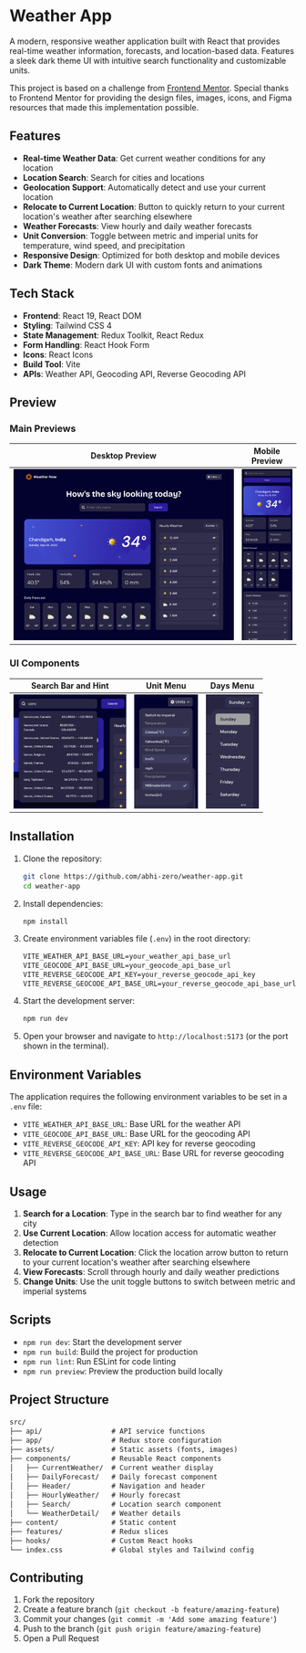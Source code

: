 # Weather App

A modern, responsive weather application built with React that provides real-time weather information, forecasts, and location-based data. Features a sleek dark theme UI with intuitive search functionality and customizable units.

This project is based on a challenge from [Frontend Mentor](https://www.frontendmentor.io/). Special thanks to Frontend Mentor for providing the design files, images, icons, and Figma resources that made this implementation possible.

## Features

- **Real-time Weather Data**: Get current weather conditions for any location
- **Location Search**: Search for cities and locations
- **Geolocation Support**: Automatically detect and use your current location
- **Relocate to Current Location**: Button to quickly return to your current location's weather after searching elsewhere
- **Weather Forecasts**: View hourly and daily weather forecasts
- **Unit Conversion**: Toggle between metric and imperial units for temperature, wind speed, and precipitation
- **Responsive Design**: Optimized for both desktop and mobile devices
- **Dark Theme**: Modern dark UI with custom fonts and animations

## Tech Stack

- **Frontend**: React 19, React DOM
- **Styling**: Tailwind CSS 4
- **State Management**: Redux Toolkit, React Redux
- **Form Handling**: React Hook Form
- **Icons**: React Icons
- **Build Tool**: Vite
- **APIs**: Weather API, Geocoding API, Reverse Geocoding API

## Preview

### Main Previews
| Desktop Preview | Mobile Preview |
|-----------------|----------------|
| <img src="./public/preview/desktop-preview.png" alt="Desktop Preview" style="width: 100%; height: 300px; object-fit: cover;"> | <img src="./public/preview/mobile-preview.png" alt="Mobile Preview" style="width: 100%; height: 300px; object-fit: cover;"> |

### UI Components
| Search Bar and Hint | Unit Menu | Days Menu |
|---------------------|-----------|-----------|
| <img src="./public/preview/searchbar-and-hint.png" alt="Search Bar and Hint" style="width: 100%; height: 200px; object-fit: cover;"> | <img src="./public/preview/unit-menu.png" alt="Unit Menu" style="width: 100%; height: 200px; object-fit: cover;"> | <img src="./public/preview/days-menu.png" alt="Days Menu" style="width: 100%; height: 200px; object-fit: cover;"> |

## Installation

1. Clone the repository:
   ```bash
   git clone https://github.com/abhi-zero/weather-app.git
   cd weather-app
   ```

2. Install dependencies:
   ```bash
   npm install
   ```

3. Create environment variables file (`.env`) in the root directory:
   ```env
   VITE_WEATHER_API_BASE_URL=your_weather_api_base_url
   VITE_GEOCODE_API_BASE_URL=your_geocode_api_base_url
   VITE_REVERSE_GEOCODE_API_KEY=your_reverse_geocode_api_key
   VITE_REVERSE_GEOCODE_API_BASE_URL=your_reverse_geocode_api_base_url
   ```

4. Start the development server:
   ```bash
   npm run dev
   ```

5. Open your browser and navigate to `http://localhost:5173` (or the port shown in the terminal).

## Environment Variables

The application requires the following environment variables to be set in a `.env` file:

- `VITE_WEATHER_API_BASE_URL`: Base URL for the weather API
- `VITE_GEOCODE_API_BASE_URL`: Base URL for the geocoding API
- `VITE_REVERSE_GEOCODE_API_KEY`: API key for reverse geocoding
- `VITE_REVERSE_GEOCODE_API_BASE_URL`: Base URL for reverse geocoding API

## Usage

1. **Search for a Location**: Type in the search bar to find weather for any city
2. **Use Current Location**: Allow location access for automatic weather detection
3. **Relocate to Current Location**: Click the location arrow button to return to your current location's weather after searching elsewhere
4. **View Forecasts**: Scroll through hourly and daily weather predictions
5. **Change Units**: Use the unit toggle buttons to switch between metric and imperial systems

## Scripts

- `npm run dev`: Start the development server
- `npm run build`: Build the project for production
- `npm run lint`: Run ESLint for code linting
- `npm run preview`: Preview the production build locally

## Project Structure

```
src/
├── api/                 # API service functions
├── app/                 # Redux store configuration
├── assets/              # Static assets (fonts, images)
├── components/          # Reusable React components
│   ├── CurrentWeather/  # Current weather display
│   ├── DailyForecast/   # Daily forecast component
│   ├── Header/          # Navigation and header
│   ├── HourlyWeather/   # Hourly forecast
│   ├── Search/          # Location search component
│   └── WeatherDetail/   # Weather details
├── content/             # Static content
├── features/            # Redux slices
├── hooks/               # Custom React hooks
└── index.css            # Global styles and Tailwind config
```
## Contributing

1. Fork the repository
2. Create a feature branch (`git checkout -b feature/amazing-feature`)
3. Commit your changes (`git commit -m 'Add some amazing feature'`)
4. Push to the branch (`git push origin feature/amazing-feature`)
5. Open a Pull Request

